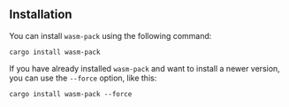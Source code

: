 ## Installation

You can install `wasm-pack` using the following command:

```
cargo install wasm-pack
```

If you have already installed `wasm-pack` and want to install a newer version,
you can use the `--force` option, like this:

```
cargo install wasm-pack --force
```
